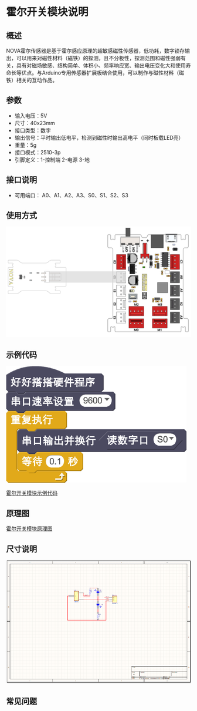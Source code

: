 # 霍尔开关模块说明

## 概述
NOVA霍尔传感器是基于霍尔感应原理的超敏感磁性传感器，低功耗，数字锁存输出，可以用来对磁性材料（磁铁）的探测，且不分极性，探测范围和磁性强弱有关，具有对磁场敏感、结构简单、体积小、频率响应宽、输出电压变化大和使用寿命长等优点。与Arduino专用传感器扩展板结合使用，可以制作与磁性材料（磁铁）相关的互动作品。

## 参数
- 输入电压：5V
- 尺寸：40x23mm
- 接口类型：数字
- 输出信号：平时输出低电平，检测到磁性时输出高电平（同时板载LED亮）
- 重量：5g
- 接口模式：2510-3p
- 引脚定义：1-控制端 2-电源 3-地

## 接口说明
- 可用端口： A0、A1、A2、A3、S0、S1、S2、S3

## 使用方式
![](./images/41.png)

## 示例代码
![](./images/42.png)

[霍尔开关模块示例代码](http://www.haohaodada.com/show.php?id=947645)

## 原理图
[霍尔开关模块原理图](https://github.com/Haohaodada-official/haohaodada-docs/blob/master/%E5%8E%9F%E7%90%86%E5%9B%BE/%E9%9C%8D%E5%B0%94%E5%BC%80%E5%85%B3%E6%A8%A1%E5%9D%97.pdf)

## 尺寸说明
![](./images/109.png)

## 常见问题
